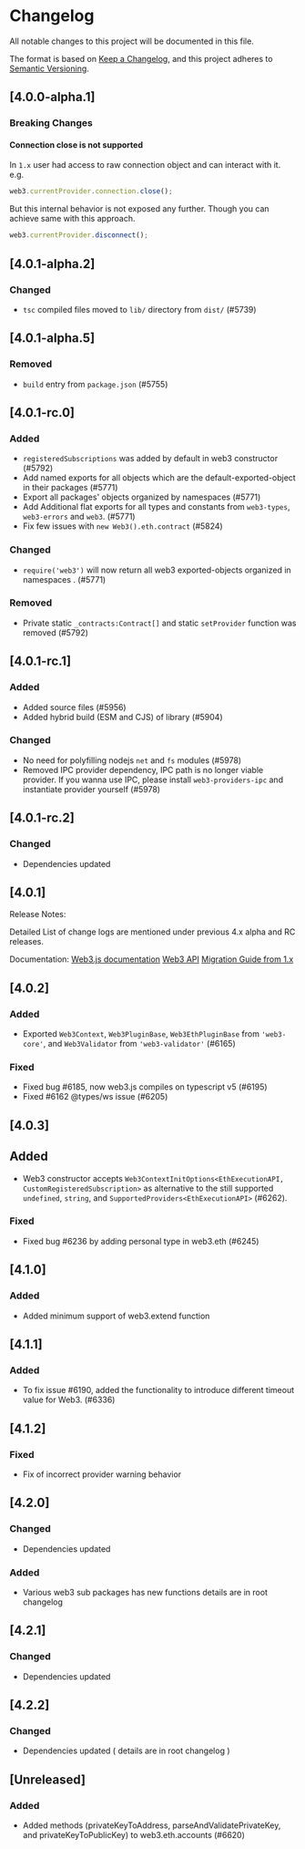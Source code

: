# Changelog

All notable changes to this project will be documented in this file.

The format is based on [Keep a Changelog](https://keepachangelog.com/en/1.0.0/),
and this project adheres to [Semantic Versioning](https://semver.org/spec/v2.0.0.html).

<!-- EXAMPLE

## [1.0.0]

### Added

- I've added feature XY (#1000)

### Changed

- I've cleaned up XY (#1000)

### Deprecated

- I've deprecated XY (#1000)

### Removed

- I've removed XY (#1000)

### Fixed

- I've fixed XY (#1000)

### Security

- I've improved the security in XY (#1000)

-->

## [4.0.0-alpha.1]

### Breaking Changes

#### Connection close is not supported

In `1.x` user had access to raw connection object and can interact with it. e.g.

```ts
web3.currentProvider.connection.close();
```

But this internal behavior is not exposed any further. Though you can achieve same with this approach.

```ts
web3.currentProvider.disconnect();
```

## [4.0.1-alpha.2]

### Changed

-   `tsc` compiled files moved to `lib/` directory from `dist/` (#5739)

## [4.0.1-alpha.5]

### Removed

-   `build` entry from `package.json` (#5755)

## [4.0.1-rc.0]

### Added

-   `registeredSubscriptions` was added by default in web3 constructor (#5792)
-   Add named exports for all objects which are the default-exported-object in their packages (#5771)
-   Export all packages' objects organized by namespaces (#5771)
-   Add Additional flat exports for all types and constants from `web3-types`, `web3-errors` and `web3`. (#5771)
-   Fix few issues with `new Web3().eth.contract` (#5824)

### Changed

-   `require('web3')` will now return all web3 exported-objects organized in namespaces . (#5771)

### Removed

-   Private static `_contracts:Contract[]` and static `setProvider` function was removed (#5792)

## [4.0.1-rc.1]

### Added

-   Added source files (#5956)
-   Added hybrid build (ESM and CJS) of library (#5904)

### Changed

-   No need for polyfilling nodejs `net` and `fs` modules (#5978)
-   Removed IPC provider dependency, IPC path is no longer viable provider. If you wanna use IPC, please install `web3-providers-ipc` and instantiate provider yourself (#5978)

## [4.0.1-rc.2]

### Changed

-   Dependencies updated

## [4.0.1]

Release Notes:

Detailed List of change logs are mentioned under previous 4.x alpha and RC releases.

Documentation:
[Web3.js documentation](https://docs.web3js.org/)
[Web3 API](https://docs.web3js.org/api)
[Migration Guide from 1.x](https://docs.web3js.org/guides/web3_upgrade_guide/x/)

## [4.0.2]

### Added

-   Exported `Web3Context`, `Web3PluginBase`, `Web3EthPluginBase` from `'web3-core'`, and `Web3Validator` from `'web3-validator'` (#6165)

### Fixed

-   Fixed bug #6185, now web3.js compiles on typescript v5 (#6195)
-   Fixed #6162 @types/ws issue (#6205)

## [4.0.3]

## Added

-   Web3 constructor accepts `Web3ContextInitOptions<EthExecutionAPI, CustomRegisteredSubscription>` as alternative to the still supported `undefined`, `string`, and `SupportedProviders<EthExecutionAPI>` (#6262).

### Fixed

-   Fixed bug #6236 by adding personal type in web3.eth (#6245)

## [4.1.0]

### Added

-   Added minimum support of web3.extend function

## [4.1.1]

### Added

-   To fix issue #6190, added the functionality to introduce different timeout value for Web3. (#6336)

## [4.1.2]

### Fixed

-   Fix of incorrect provider warning behavior

## [4.2.0]

### Changed

-   Dependencies updated

### Added

-   Various web3 sub packages has new functions details are in root changelog

## [4.2.1]

### Changed

-   Dependencies updated

## [4.2.2]

### Changed

-   Dependencies updated ( details are in root changelog )

## [Unreleased]

### Added

- Added methods (privateKeyToAddress, parseAndValidatePrivateKey, and privateKeyToPublicKey) to web3.eth.accounts (#6620)
